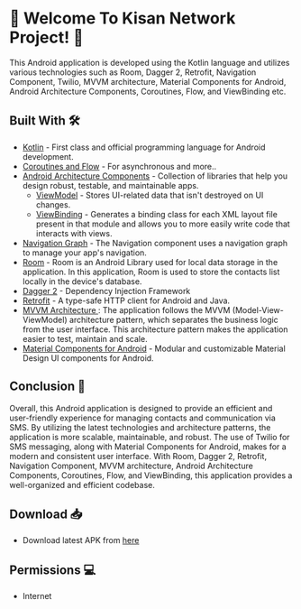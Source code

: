 # 🌟 Welcome To Kisan Network Project! 🌟

This Android application is developed using the Kotlin language and utilizes various technologies such as Room, Dagger 2, Retrofit, Navigation Component, Twilio, MVVM architecture, Material Components for Android, Android Architecture Components, Coroutines, Flow, and ViewBinding etc.


## Built With 🛠

- [Kotlin](https://kotlinlang.org/) - First class and official programming language for Android development.
- [Coroutines and Flow](https://kotlinlang.org/docs/reference/coroutines-overview.html) - For asynchronous and more..
- [Android Architecture Components](https://developer.android.com/topic/libraries/architecture) - Collection of libraries that help you design robust, testable, and maintainable apps.
  - [ViewModel](https://developer.android.com/topic/libraries/architecture/viewmodel) - Stores UI-related data that isn't destroyed on UI changes. 
  - [ViewBinding](https://developer.android.com/topic/libraries/view-binding) - Generates a binding class for each XML layout file present in that module and allows you to more easily write code that interacts with views.
- [Navigation Graph](https://developer.android.com/guide/navigation/navigation-design-graph) - The Navigation component uses a navigation graph to manage your app's navigation.  
- [Room](https://developer.android.com/reference/android/arch/persistence/room/RoomDatabase) - Room is an Android Library used for local data storage in the application. In this application, Room is used to store the contacts list locally in the device's database.
- [Dagger 2](https://dagger.dev/) - Dependency Injection Framework
- [Retrofit](https://square.github.io/retrofit/) - A type-safe HTTP client for Android and Java.
- [MVVM Architecture ]() : The application follows the MVVM (Model-View-ViewModel) architecture pattern, which separates the business logic from the user interface. This architecture pattern makes the application easier to test, maintain and scale.
- [Material Components for Android](https://github.com/material-components/material-components-android) - Modular and customizable Material Design UI components for Android.


## Conclusion 🙌
Overall, this Android application is designed to provide an efficient and user-friendly experience for managing contacts and communication via SMS. 
By utilizing the latest technologies and architecture patterns, the application is more scalable, maintainable, and robust. 
The use of Twilio for SMS messaging, along with Material Components for Android, makes for a modern and consistent user interface. With Room, Dagger 2, Retrofit, Navigation Component, MVVM architecture, Android Architecture Components, Coroutines, Flow, and ViewBinding, this application provides a well-organized and efficient codebase.


## Download 📥
- Download latest APK from [here](https://drive.google.com/file/d/1Nub9YZS9mH0UEtw6LA8f6XvRMKV997L4/view)

## Permissions 💻
- Internet
